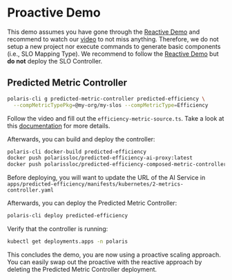 # Proactive Demo

This demo assumes you have gone through the [Reactive Demo](Reactive-Demo.md) and recommend to watch our [video](https://www.youtube.com/watch?v=epgcMXS55tQ) to not miss anything.
Therefore, we do not setup a new project nor execute commands to generate basic components (i.e., SLO Mapping Type).
We recommend to follow the [Reactive Demo](Reactive-Demo.md) but **do not** deploy the SLO Controller.


## Predicted Metric Controller
```bash
polaris-cli g predicted-metric-controller predicted-efficiency \
  --compMetricTypePkg=@my-org/my-slos --compMetricType=Efficiency 
```

Follow the video and fill out the `efficiency-metric-source.ts`.
Take a look at this [documentation](https://github.com/polaris-slo-cloud/polaris/blob/master/docs/features/cli.md#predicted-metric-controller) for more details.

Afterwards, you can build and deploy the controller:

```bash
polaris-cli docker-build predicted-efficiency 
docker push polarissloc/predicted-efficiency-ai-proxy:latest 
docker push polarissloc/predicted-efficiency-composed-metric-controller:latest  
```

Before deploying, you will want to update the URL of the AI Service in `apps/predicted-efficiency/manifests/kubernetes/2-metrics-controller.yaml`

Afterwards, you can deploy the Predicted Metric Controller:

```bash
polaris-cli deploy predicted-efficiency
```

Verify that the controller is running:

```bash
kubectl get deployments.apps -n polaris
```

This concludes the demo, you are now using a proactive scaling approach.
You can easily swap out the proactive with the reactive approach by deleting the Predicted Metric Controller deployment.
